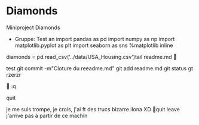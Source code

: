 # Diamonds
Miniproject Diamonds
+ Gruppe:
Test an
import pandas as pd
import numpy as np
import matplotlib.pyplot as plt
import seaborn as sns
%matplotlib inline

diamonds = pd.read_csv('../data/USA_Housing.csv')tail readme.md



test
git commit -m"Cloture du reeadme.md"
git add readme.md
git status
gt
rzerzr


:q

quit

je me suis trompe, je crois, j'ai ft des trucs bizarre ilona XD 
quit
leave
j'arrive pas à partir de ce machin
